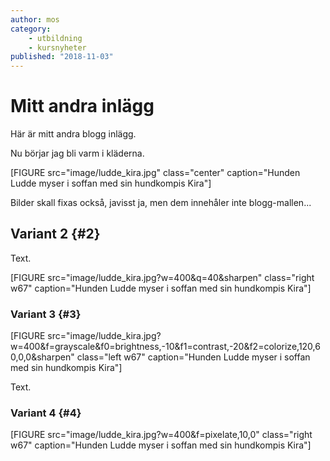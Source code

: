 ```yaml
---
author: mos
category:
    - utbildning
    - kursnyheter
published: "2018-11-03"
---
```

Mitt andra inlägg
==================================

Här är mitt andra blogg inlägg.

Nu börjar jag bli varm i kläderna.

[FIGURE src="image/ludde_kira.jpg" class="center" caption="Hunden Ludde myser i soffan med sin hundkompis Kira"]

<!--more-->

Bilder skall fixas också, javisst ja, men dem innehåler inte blogg-mallen...



Variant 2 {#2}
-----------------------------------

Text.

[FIGURE src="image/ludde_kira.jpg?w=400&q=40&sharpen" class="right w67" caption="Hunden Ludde myser i soffan med sin hundkompis Kira"]

### Variant 3 {#3}

[FIGURE src="image/ludde_kira.jpg?w=400&f=grayscale&f0=brightness,-10&f1=contrast,-20&f2=colorize,120,60,0,0&sharpen" class="left w67" caption="Hunden Ludde myser i soffan med sin hundkompis Kira"]

Text.

### Variant 4 {#4}

[FIGURE src="image/ludde_kira.jpg?w=400&f=pixelate,10,0" class="right w67" caption="Hunden Ludde myser i soffan med sin hundkompis Kira"]
